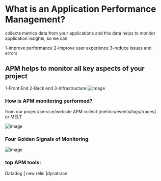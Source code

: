 
# What is an Application Performance Management?
collects metrics data from your applications and  this data helps to monitor application insights, so we can:

1-improve performance
2-improve user experience
3-reduce issues and errors


## APM helps to monitor all key aspects of your project

1-Front End
2-Back end
3-Infrastructure
![image](https://github.com/user-attachments/assets/cec7aff2-4e6e-4f7c-8238-818f663af110)

### How is APM monitoring performed?
from our project/service/website APM collect  [metrics/events/logs/traces] or MELT  

![image](https://github.com/user-attachments/assets/c0102417-8024-4f87-b97c-4afd44de1dcd)

### Four Golden Signals of Monitoring

![image](https://github.com/user-attachments/assets/86280c6b-ad65-4efa-8cad-ba06feb06ffd)

### top APM tools:

Datadog | new relic  |dynatrace



